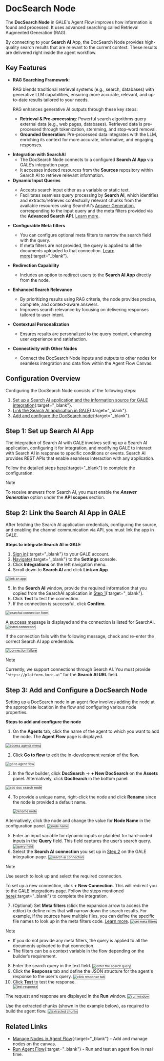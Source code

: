# DocSearch Node

The **DocSearch Node** in GALE's Agent Flow improves how information is found and processed. It uses advanced searching called Retrieval Augmented Generation (RAG). 

By connecting to your **Search AI** App, the DocSearch Node provides high-quality search results that are relevant to the current context. These results are delivered right inside the agent workflow.

## Key Features

* **RAG Searching Framework**:

    RAG blends traditional retrieval systems (e.g., search, databases) with generative LLM capabilities, ensuring more accurate, relevant, and up-to-date results tailored to your needs.

    RAG enhances generative AI outputs through these key steps:

    <ul><li><b>Retrieval & Pre-processing</b>: Powerful search algorithms query external data (e.g., web pages, databases). Retrieved data is pre-processed through tokenization, stemming, and stop-word removal.</li>
    <li><b>Grounded Generation</b>: Pre-processed data integrates with the LLM, enriching its context for more accurate, informative, and engaging responses.</li></ul>
<ul><li><b>Integration with SearchAI</b>     
    <ul><li>The DocSearch Node connects to a configured <b>Search AI App</b> via GALE’s integration page.</li>
    <li>It accesses indexed resources from the <b>Sources</b> repository within Search AI to retrieve relevant information.</li></ul></li>
    <li><b>Dynamic Input Queries</b></li>
    <ul><li>Accepts search input either as a variable or static text.</li>
    <li>Facilitates seamless query processing by <b>Search AI</b>, which identifies and extracts/retrieves contextually relevant chunks from the available resources using SearchAI’s <a href="https://docs.kore.ai/xo/searchai/answer-generation/" target="_blank">Answer Generation</a>, corresponding to the input query and the meta filters provided via the <b>Advanced Search API</b>. <a href="https://docs.kore.ai/xo/apis/searchai/answer-generation/" target="_blank">Learn more</a>.</li></ul></ul>

* **Configurable Meta filters**

    * You can configure optional meta filters to narrow the search field with the query.
    * If meta filters are not provided, the query is applied to all the documents uploaded to that connection. [Learn more](./docsearch-node.md/#step-2-link-the-search-ai-app-in-gale){:target="_blank"}.

* **Redirection Capability**

    * Includes an option to redirect users to the **Search AI App** directly from the node.

* **Enhanced Search Relevance**

    * By prioritizing results using RAG criteria, the node provides precise, complete, and context-aware answers.
    * Improves search relevance by focusing on delivering responses tailored to user intent.

* **Contextual Personalization**

    * Ensures results are personalized to the query context, enhancing user experience and satisfaction.

* **Connectivity with Other Nodes**

    * Connect the DocSearch Node inputs and outputs to other nodes for seamless integration and data flow within the Agent Flow Canvas.

## Configuration Overview

Configuring the DocSearch Node consists of the following steps:

1. [Set up a Search AI application and the information source for GALE integration](./docsearch-node.md/#step-1-set-up-search-ai-app){:target="_blank"}.
2. [Link the Search AI application in GALE](./docsearch-node.md/#step-2-link-the-search-ai-app-in-gale){:target="_blank"}.
3. [Add and configure the DocSearch node](./docsearch-node.md/#step-3-add-and-configure-a-docsearch-node){:target="_blank"}.

## Step 1: Set up Search AI App

The integration of Search AI with GALE involves setting up a Search AI application, configuring it for integration, and modifying GALE to interact with Search AI in response to specific conditions or events. Search AI provides REST APIs that enable seamless interaction with any application.

Follow the detailed steps [here](https://docs.kore.ai/xo/apis/automation/api-introduction/#creating-and-managing-jwt-apps-in-xo-platform){:target="_blank"} to complete the configuration.

<div class="admonition note">
<p class="admonition-title">Note</p>
<p>To receive answers from Search AI, you must enable the <b><i>Answer Generation</i></b> option under the <b>API scopes</b> section.</p></div>


## Step 2: Link the Search AI App in GALE

After fetching the Search AI application credentials, configuring the source, and enabling the channel communication via API, you must link the app in GALE. 

**Steps to integrate Search AI in GALE**

1. [Sign in](../../../getting-started/sign-up-sign-in.md/#sign-in-to-gale){:target="_blank"} to your GALE account.
2. [Navigate](../../../settings/settings-overview.md/#access-settings-console){:target="_blank"} to the **Settings** console.
3. Click **Integrations** on the left navigation menu.
4. Scroll down to **Search AI** and click **Link an App**.
<img src="../images/link-an-app.png" alt="link an app" title="link an app" style="border: 1px solid gray; zoom:75%;">

5. In the **Search AI** window, provide the required information that you copied from the SearchAI application in 
[Step 1](./docsearch-node.md/#step-1-set-up-search-ai-app){:target="_blank"}.
6. Click **Test** to test the connection.
7. If the connection is successful, click **Confirm**.
<img src="../images/searchai-connection-form.png" alt="searchai connection form" title="searchai connection form" style="border: 1px solid gray; zoom:75%;">

A success message is displayed and the connection is listed for SearchAI.
<img src="../images/listed-connection.png" alt="listed connection" title="listed connection" style="border: 1px solid gray; zoom:75%;">

If the connection fails with the following message, check and re-enter the correct Search AI app credentials.

<img src="../images/connection-failure.png" alt="connection failure" title="connection failure" style="border: 1px solid gray; zoom:75%;">

<div class="admonition note">
<p class="admonition-title">Note</p>
<p>Currently, we support connections through Search AI. You must provide "<code>https://platform.kore.ai</code>" for the <b>Search AI URL</b> field.</p></div>

## Step 3: Add and Configure a DocSearch Node

Setting up a DocSearch node in an agent flow involves adding the node at the appropriate location in the flow and configuring various node properties.

**Steps to add and configure the node**

1. On the **Agents** tab, click the name of the agent to which you want to add the node. The **Agent Flow** page is displayed.
<img src="../images/access-agents-menu.png" alt="access agents menu" title="access agents menu" style="border: 1px solid gray; zoom:75%;">

2. Click **Go to flow** to edit the in-development version of the flow.
<img src="../images/go-to-flow-doc-search.png" alt="go to agent flow" title="go to agent flow" style="border: 1px solid gray; zoom:75%;">

3. In the flow builder, click **DocSearch** -> **+ New DocSearch** on the **Assets** panel. Alternatively, click **DocSearch** in the bottom panel.
<img src="../images/add-docsearch-node.png" alt="add doc search node" title="add doc search node" style="border: 1px solid gray; zoom:75%;">

4. To provide a unique name, right-click the node and click **Rename** since the node is provided a default name.

    <img src="../images/rename-docsearch-node.png" alt="rename node" title="rename node" style="border: 1px solid gray; zoom:75%;">

Alternatively, click the node and change the value for **Node Name** in the configuration panel.
<img src="../images/node-name.png" alt="node name" title="node name" style="border: 1px solid gray; zoom:75%;">

<ol start="5"><li>Enter an input variable for dynamic inputs or plaintext for hard-coded inputs in the <b>Query</b> field. This field captures the user’s search query.
<img src="../images/context-input.png" alt="query field" title="query field" style="border: 1px solid gray; zoom:75%;"></li>
<li>Select the <b>Search AI connection</b> you set up in <a href="https://docs.kore.ai/gale/agents/agents-flows/types-of-nodes/docsearch-node/#step-2-link-the-search-ai-app-in-gale" target="_blank">Step 2</a> on the GALE integration page.
<img src="../images/searchai-connection.png" alt="search ai connection" title="search ai connection" style="border: 1px solid gray; zoom:75%;"></li></ol>

<div class="admonition note">
<p class="admonition-title">Note</p>
<p>Use search to look up and select the required connection.</p></div>

To set up a new connection, click **+ New Connection**. This will redirect you to the GALE Integrations page. Follow the steps mentioned [here](./docsearch-node.md/#step-2-link-the-search-ai-app-in-gale){:target="_blank"} to complete the integration.

<ol start="7"><li>(Optional) Set <b>Meta filters</b> (click the expansion arrow to access the editor) to define rules that will narrow down the search results. For example, if the sources have multiple files, you can define the specific file names to look up in the meta filters code. <a href="https://docs.kore.ai/xo/apis/searchai/answer-generation/#body-parameters" target="_blank">Learn more</a>.
<img src="../images/set-meta-filters.png" alt="set meta filters" title="set meta filters" style="border: 1px solid gray; zoom:75%;"></li></ol>

<div class="admonition note">
<p class="admonition-title">Note</p>
<p><ul><li>If you do not provide any meta filters, the query is applied to all the documents uploaded to that connection.</li>
<li>The filters can be a context variable in the flow depending on the builder’s requirement.</li></ul></p></div> 

<ol start="8"><li>Enter the search query in the text field.
<img src="../images/enter-search-query.png" alt="enter the search query" title="enter the search query" style="border: 1px solid gray; zoom:75%;"></li>
<li>Click the <b>Response</b> tab and define the JSON structure for the agent's response to the user's query.
<img src="../images/click-response-tab.png" alt="click response tab" title="click response tab" style="border: 1px solid gray; zoom:75%;"></li>
<li>Click <b>Test</b> to test the response.</li>
<img src="../images/test-response.png" alt="test response" title="test response" style="border: 1px solid gray; zoom:75%;"></ol>

The request and response are displayed in the **Run** window.
<img src="../images/run-window.png" alt="run window" title="run window" style="border: 1px solid gray; zoom:75%;">

Use the extracted chunks (shown in the example below), as required to build the agent flow.
<img src="../images/chunks-example.png" alt="extracted chunks" title="extracted chunks" style="border: 1px solid gray; zoom:75%;">

## Related Links

* [Manage Nodes in Agent Flow](../manage-flow-nodes.md){:target="_blank"} - Add and manage nodes on the canvas.
* [Run Agent Flow](../perform-other-actions-on-the-flow-builder/run-the-flow.md){:target="_blank"} - Run and test an agent flow in real time.


